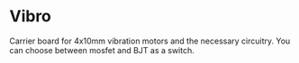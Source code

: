 # Vibro
Carrier board for 4x10mm vibration motors and the necessary circuitry. You can choose between mosfet and BJT as a switch.
